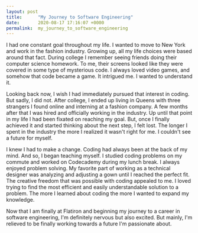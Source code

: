 ```yaml
---
layout: post
title:      "My Journey to Software Engineering"
date:       2020-08-17 17:16:07 +0000
permalink:  my_journey_to_software_engineering
---
```



I had one constant goal throughout my life. I wanted to move to New York and work in the fashion industry. Growing up, all my life choices were based around that fact. During college I remember seeing friends doing their computer science homework. To me, their screens looked like they were covered in some type of mysterious code. I always loved video games, and somehow that code became a game. It intrigued me. I wanted to understand it. 

Looking back now, I wish I had immediately pursued that interest in coding. But sadly, I did not. After college, I ended up living in Queens with three strangers I found online and interning at a fashion company. A few months after that I was hired and officially working in the industry. Up until that point in my life I had been fixated on reaching my goal. But, once I finally achieved it and started thinking about the next step, I felt lost. The longer I spent in the industry the more I realized it wasn't right for me. I couldn't see a future for myself.

I knew I had to make a change. Coding had always been at the back of my mind. And so, I began teaching myself. I studied coding problems on my commute and worked on Codecademy during my lunch break. I always enjoyed problem solving. My favorite part of working as a technical designer was analyzing and adjusting a gown until I reached the perfect fit. The creative freedom that was possible with coding appealed to me. I loved trying to find the most efficient and easily understandable solution to a problem. The more I learned about coding the more I wanted to expand my knowledge.

Now that I am finally at Flatiron and beginning my journey to a career in software engineering, I'm definitely nervous but also excited. But mainly, I'm relieved to be finally working towards a future I'm passionate about.


